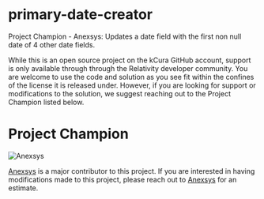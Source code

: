 # primary-date-creator
Project Champion - Anexsys: Updates a date field with the first non null date of 4 other date fields.

While this is an open source project on the kCura GitHub account, support is only available through through the Relativity developer community. You are welcome to use the code and solution as you see fit within the confines of the license it is released under. However, if you are looking for support or modifications to the solution, we suggest reaching out to the Project Champion listed below.

# Project Champion 
![Anexsys](http://anexsys.com/wp-content/uploads/2017/01/Anexsys-Green-small.png "Anexsys")

[Anexsys](http://anexsys.com/) is a major contributor to this project.  If you are interested in having modifications made to this project, please reach out to [Anexsys](http://anexsys.com/) for an estimate. 
